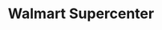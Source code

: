 ---
title: "Walmart Supercenter"
url: /philadelphia/walmart-supercenter-wheatsheaf-lane/
shop: supermarket
---
